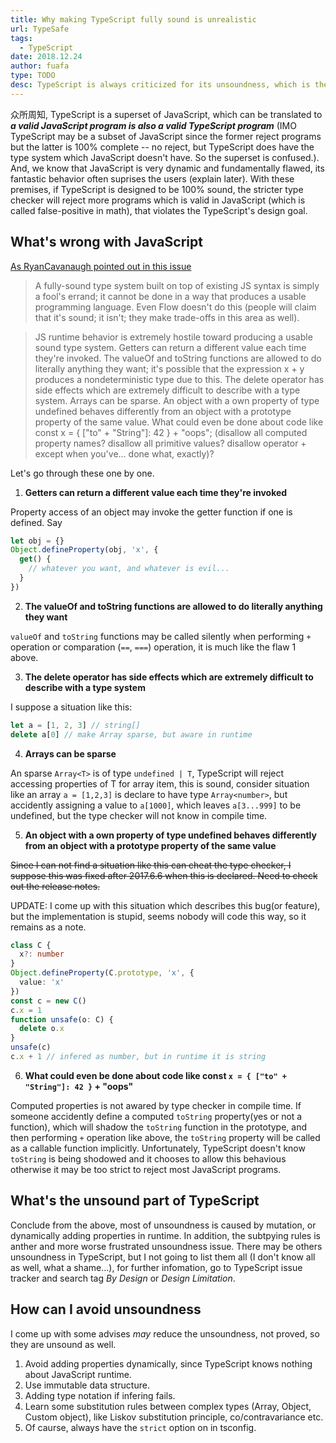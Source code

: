 ```yaml
---
title: Why making TypeScript fully sound is unrealistic
url: TypeSafe
tags:
  - TypeScript
date: 2018.12.24
author: fuafa
type: TODO
desc: TypeScript is always criticized for its unsoundness, which is the main reason (my imagination) that holds many JS progammers back. As soundness is an important concept of a type system, why TypeScript doesn't make it 100% sound. With this question as many programmers have, I found the reason may conclude to JavaScript 辣鸡语言, 毁我青春.
---
```


众所周知, TypeScript is a superset of JavaScript, which can be translated to ***a valid JavaScript program is also a valid TypeScript program*** (IMO TypeScript may be a subset of JavaScript since the former reject programs but the latter is 100% complete -- no reject, but TypeScript does have the type system which JavaScript doesn't have. So the superset is confused.). And, we know that JavaScript is very dynamic and fundamentally flawed, its fantastic behavior often suprises the users (explain later). With these premises, if TypeScript is designed to be 100% sound, the stricter type checker will reject more programs which is valid in JavaScript (which is called false-positive in math), that violates the TypeScript's design goal.

## What's wrong with JavaScript
[As RyanCavanaugh pointed out in this issue](https://github.com/Microsoft/TypeScript/issues/9825#issuecomment-306272034)
> A fully-sound type system built on top of existing JS syntax is simply a fool's errand; it cannot be done in a way that produces a usable programming language. Even Flow doesn't do this (people will claim that it's sound; it isn't; they make trade-offs in this area as well).

> JS runtime behavior is extremely hostile toward producing a usable sound type system. Getters can return a different value each time they're invoked. The valueOf and toString functions are allowed to do literally anything they want; it's possible that the expression x + y produces a nondeterministic type due to this. The delete operator has side effects which are extremely difficult to describe with a type system. Arrays can be sparse. An object with a own property of type undefined behaves differently from an object with a prototype property of the same value. What could even be done about code like const x = { \["to" + "String"\]: 42 } + "oops"; (disallow all computed property names? disallow all primitive values? disallow operator + except when you've... done what, exactly)?

Let's go through these one by one.

1. **Getters can return a different value each time they're invoked**

Property access of an object may invoke the getter function if one is defined. Say
```js
let obj = {}
Object.defineProperty(obj, 'x', {
  get() {
    // whatever you want, and whatever is evil...
  }
})
```

2. **The valueOf and toString functions are allowed to do literally anything they want**

`valueOf` and `toString` functions may be called silently when performing `+` operation or comparation (`==`, `===`) operation, it is much like the flaw 1 above.

3. **The delete operator has side effects which are extremely difficult to describe with a type system**

I suppose a situation like this:

```js
let a = [1, 2, 3] // string[]
delete a[0] // make Array sparse, but aware in runtime
```

4. **Arrays can be sparse**

An sparse `Array<T>` is of type `undefined | T`, TypeScript will reject accessing properties of T for array item, this is sound, consider situation like an array `a = [1,2,3]` is declare to have type `Array<number>`, but accidently assigning a value to `a[1000]`, which leaves `a[3...999]` to be undefined, but the type checker will not know in compile time.

5. **An object with a own property of type undefined behaves differently from an object with a prototype property of the same value**

~~Since I can not find a situation like this can cheat the type checker, I suppose this was fixed after 2017.6.6 when this is declared. Need to check out the release notes.~~

UPDATE: I come up with this situation which describes this bug(or feature), but the implementation is stupid, seems nobody will code this way, so it remains as a note.
```ts
class C {
  x?: number
}
Object.defineProperty(C.prototype, 'x', {
  value: 'x'
})
const c = new C()
c.x = 1
function unsafe(o: C) {
  delete o.x
}
unsafe(c)
c.x + 1 // infered as number, but in runtime it is string
```

6. **What could even be done about code like const `x = { ["to" + "String"]: 42 }` + "oops"**

Computed properties is not awared by type checker in compile time. If someone accidently define a computed `toString` property(yes or not a function), which will shadow the `toString` function in the prototype, and then performing `+` operation like above, the `toString` property will be called as a callable function implicitly. Unfortunately, TypeScript doesn't know `toString` is being shodowed and it chooses to allow this behavious otherwise it may be too strict to reject most JavaScript programs.

## What's the unsound part of TypeScript
Conclude from the above, most of unsoundness is caused by mutation, or dynamically adding properties in runtime. In addition, the subtpying rules is anther and more worse frustrated unsoundness issue. There may be others unsoundness in TypeScript, but I not going to list them all (I don't know all as well, what a shame...), for further infomation, go to TypeScript issue tracker and search tag *By Design* or *Design Limitation*.

## How can I avoid unsoundness
I come up with some advises *may* reduce the unsoundness, not proved, so they are unsound as well.

1. Avoid adding properties dynamically, since TypeScript knows nothing about JavaScript runtime.
2. Use immutable data structure.
3. Adding type notation if infering fails.
4. Learn some substitution rules between complex types (Array, Object, Custom object), like Liskov substitution principle, co/contravariance etc.
5. Of caurse, always have the `strict` option on in tsconfig.
